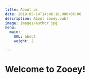 ```yaml
---
title: About us
date: 2019-05-14T14:46:10.000+06:00
description: About zooey.pub!
image: images/author.jpg
menu:
  main:
    URL: about
    weight: 2

---
```

# Welcome to Zooey!